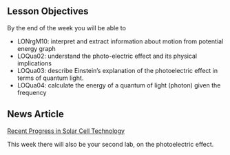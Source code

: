 ## Lesson Objectives

By the end of the week you will be able to

* LONrgM10: interpret and extract information about motion from potential energy graph
* LOQua02: understand the photo-electric effect and its physical implications
* LOQua03: describe Einstein’s explanation of the photoelectric effect in terms of quantum light.
* LOQua04: calculate the energy of a quantum of light (photon) given the frequency

## News Article

<a href="http://www.sciencedaily.com/releases/2013/05/130506094511.htm" target="_blank">Recent Progress in Solar Cell Technology</a>

This week there will also be your second lab, on the photoelectric effect.
